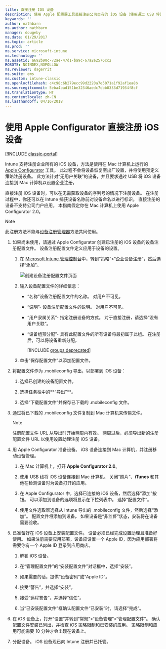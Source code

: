```yaml
---
title: 直接注册 IOS 设备
description: 使用 Apple 配置器工具直接注册公司自有的 iOS 设备（使用通过 USB 将其连接至 Mac 计算机的预定义策略）。
keywords: ''
author: nathbarn
ms.author: nathbarn
manager: dougeby
ms.date: 01/29/2017
ms.topic: article
ms.prod: ''
ms.service: microsoft-intune
ms.technology: ''
ms.assetid: a692b90c-72ae-47d1-ba9c-67a2e2576cc2
ROBOTS: NOINDEX,NOFOLLOW
ms.reviewer: dagerrit
ms.suite: ems
ms.custom: intune-classic
ms.openlocfilehash: c4c98c6b279ecc99d2220a7e5071a1f92af1ea8b
ms.sourcegitcommit: 5eba4bad151be32346aedc7cbb0333d71934f8cf
ms.translationtype: HT
ms.contentlocale: zh-CN
ms.lasthandoff: 04/16/2018
---
```

# <a name="directly-enroll-ios-devices-by-using-apple-configurator"></a>使用 Apple Configurator 直接注册 iOS 设备

[!INCLUDE [classic-portal](../includes/classic-portal.md)]

Intune 支持注册企业所有的 iOS 设备，方法是使用在 Mac 计算机上运行的 [Apple Configurator](http://go.microsoft.com/fwlink/?LinkId=518017) 工具。 此过程不会将设备恢复至出厂设置，并将使用预定义策略注册设备。 此方法针对“无用户关联”的设备，并且要求通过 USB 将 iOS 设备连接到 Mac 计算机以设置企业注册。

直接注册 iOS 设备时，可以在无需获取设备的序列号的情况下注册设备。 在注册过程中，你还可以在 Intune 捕获设备名称前对设备命名以进行标识。 直接注册的设备不支持公司门户应用。 本指南假定你在 Mac 计算机上使用 Apple Configurator 2.0。

>[!NOTE]
>此注册方法不能与[设备注册管理器](enroll-corporate-owned-devices-with-the-device-enrollment-manager-in-microsoft-intune.md)方法共同使用。

1. 如果尚未使用，请通过 Apple Configurator 创建已注册的 iOS 设备的设备注册配置文件。 设备注册配置文件定义应用于设备的设置。

   1. 在 [Microsoft Intune 管理控制台](https://manage.microsoft.com)中，转到“策略”&gt;“企业设备注册”，然后选择“添加”。

      ![创建设备注册配置文件页面](../media/pol-sa-corp-enroll.png)

   2. 输入设备配置文件的详细信息：

      - “名称”设备注册配置文件的名称。 对用户不可见。

      - “说明”- 设备注册配置文件的说明。 对用户不可见。

      - “用户隶属关系”- 指定注册设备的方式。 对于直接注册，请选择“没有用户关联”。

      - “设备组预分配”- 具有此配置文件的所有设备将最初属于此组。 在注册后，可以将设备重新分配。

        [!INCLUDE [groups deprecated](../includes/group-deprecation.md)]


   3. 单击“保存配置文件”以添加配置文件。

2. 将配置文件作为 .mobileconfig 导出，以部署到 iOS 设备：

   1.   选择已创建的设备配置文件。

   2.   选择任务栏中的**“导出”**。

   3.   选择“下载配置文件”并保存已下载的 .mobileconfig 文件。

3. 通过将已下载的 .mobileconfig 文件复制到 Mac 计算机来传输文件。
   > [!NOTE]
   > 注册配置文件 URL 从导出时开始两周内有效。 两周过后，必须导出新的注册配置文件 URL 以使用设置助理注册 iOS 设备。

4. 用 Apple Configurator 准备设备。 iOS 设备连接到 Mac 计算机，并注册移动设备管理。

   1.  在 Mac 计算机上，打开 **Apple Configurator 2.0**。

   2.  使用 USB 线将 iOS 设备连接到 Mac 计算机。 关闭“照片”、**iTunes** 和其他在检测设备时为设备打开的应用。

   3.  在 Apple Configurator 中，选择已连接的 iOS 设备，然后选择“添加”按钮。 可以添加到设备的选项将显示在下拉列表中。 选择“配置文件”。

   4.  使用文件选取器选择从 Intune 导出的 .mobileconfig 文件，然后选择“添加”。 配置文件将添加到设备。  如果设备是“非监督”状态，安装将在设备需要验收。

5. 已准备好在 iOS 设备上安装配置文件。 设备必须已经完成设置助理且准备好使用。 如果注册需要应用部署，设备应设置一个 Apple ID，因为应用部署将需要你有一个 Apple ID 登录到应用商店。

   1.  解锁 iOS 设备。

   2.  在“管理配置文件”的“安装配置文件”对话框中，选择“安装”。

   3.  如果需要的话，提供“设备密码”或“Apple ID”。

   4.  接受“警告”，并选择“安装”。

   5.  接受“远程警告”，并选择“信任”。

   6.  当“已安装配置文件”框确认配置文件“已安装”时，请选择“完成”。

6. 在 iOS 设备上，打开“设置”并转到“常规”&gt;“设备管理”&gt;“管理配置文件”。 确认配置文件安装已列出，并检查 iOS 策略限制和已安装的应用。 策略限制和应用可能需要 10 分钟才会出现在设备上。

7. 分配设备。 iOS 设备现已向 Intune 注册并已托管。
